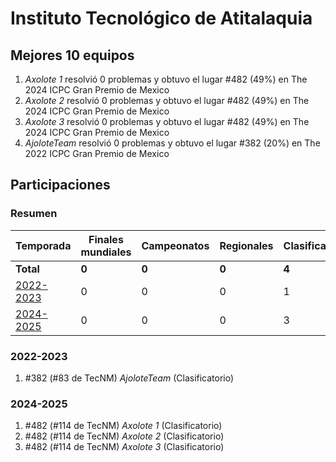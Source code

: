 ---
---

# Instituto Tecnológico de Atitalaquia

## Mejores 10 equipos

1. _Axolote 1_ resolvió 0 problemas y obtuvo el lugar #482 (49%) en The 2024 ICPC Gran Premio de Mexico
1. _Axolote 2_ resolvió 0 problemas y obtuvo el lugar #482 (49%) en The 2024 ICPC Gran Premio de Mexico
1. _Axolote 3_ resolvió 0 problemas y obtuvo el lugar #482 (49%) en The 2024 ICPC Gran Premio de Mexico
1. _AjoloteTeam_ resolvió 0 problemas y obtuvo el lugar #382 (20%) en The 2022 ICPC Gran Premio de Mexico

## Participaciones

### Resumen

| Temporada | Finales mundiales | Campeonatos | Regionales | Clasificatorios | Equipos |
| --- | --- | --- | --- | --- | --- |
| **Total** | **0** | **0** | **0** | **4** | **4** |
| [2022-2023](#2022-2023) | 0 | 0 | 0 | 1 | 1 |
| [2024-2025](#2024-2025) | 0 | 0 | 0 | 3 | 3 |

### 2022-2023

1. #382 (#83 de TecNM) _AjoloteTeam_ (Clasificatorio)

### 2024-2025

1. #482 (#114 de TecNM) _Axolote 1_ (Clasificatorio)
1. #482 (#114 de TecNM) _Axolote 2_ (Clasificatorio)
1. #482 (#114 de TecNM) _Axolote 3_ (Clasificatorio)



